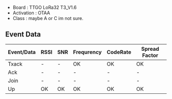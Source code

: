 - Board : TTGO LoRa32 T3_V1.6
- Activation : OTAA
- Class : maybe A or C im not sure.

## Event Data
| Event/Data | RSSI | SNR | Frequrency | CodeRate | Spread Factor
| ----------- | ----------- | ----------- | ----------- | ----------- | ----------- |
|  Txack | -   |  - | OK  |  OK  | OK  |
|  Ack | -   | -  |  -  |-  | -|
|  Join |  -  | -  |  -  | - |- |
|  Up |  OK  | OK  |  OK  | OK |OK |
